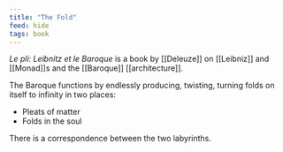 ```yaml
---
title: "The Fold"
feed: hide
tags: book
---
```


_Le pli: Leibnitz et le Baroque_ is a book by [[Deleuze]] on [[Leibniz]] and [[Monad]]s and the [[Baroque]] [[architecture]]. 

The Baroque functions by endlessly producing, twisting, turning folds on itself to infinity in two places:

- Pleats of matter
- Folds in the soul

There is a correspondence between the two labyrinths.